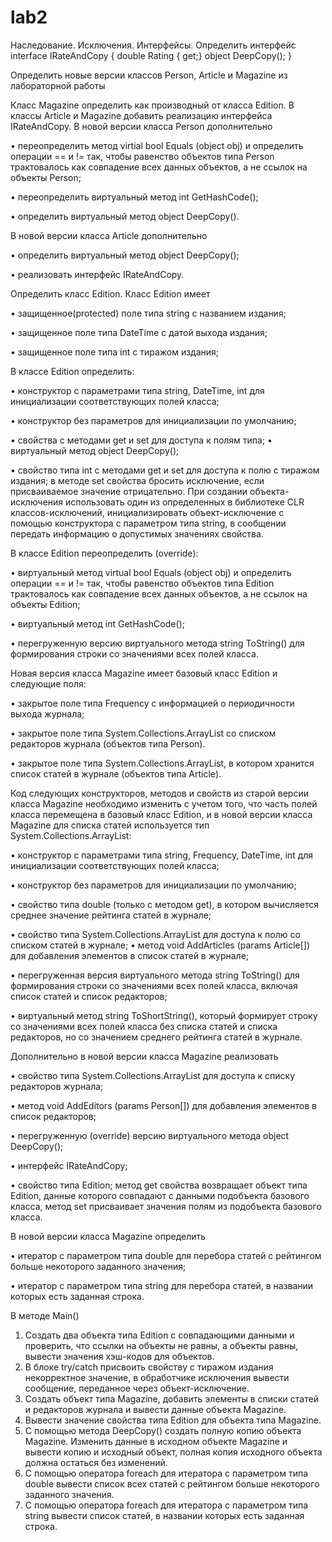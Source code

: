 # lab2
Наследование. Исключения. Интерфейсы. 
Определить интерфейс
interface IRateAndCopy
{ 
double Rating { get;}
object DeepCopy();
}

Определить новые версии классов Person, Article и Magazine из 
лабораторной работы 

 Класс Magazine определить как производный от класса Edition.
В классы Article и Magazine добавить реализацию интерфейса IRateAndCopy.
В новой версии класса Person дополнительно

• переопределить метод virtial bool Equals (object obj) и определить 
операции == и != так, чтобы равенство объектов типа Person трактовалось 
как совпадение всех данных объектов, а не ссылок на объекты Person;

• переопределить виртуальный метод int GetHashCode();

• определить виртуальный метод object DeepCopy().

В новой версии класса Article дополнительно

• определить виртуальный метод object DeepCopy();

• реализовать интерфейс IRateAndCopy.

Определить класс Edition. Класс Edition имеет

• защищенное(protected) поле типа string c названием издания;

• защищенное поле типа DateTime c датой выхода издания;

• защищенное поле типа int с тиражом издания;

В классе Edition определить:

• конструктор с параметрами типа string, DateTime, int для 
инициализации соответствующих полей класса;

• конструктор без параметров для инициализации по умолчанию;

• свойства c методами get и set для доступа к полям типа;
• виртуальный метод object DeepCopy();

• свойство типа int с методами get и set для доступа к полю с тиражом 
издания; в методе set свойства бросить исключение, если присваиваемое 
значение отрицательно. При создании объекта-исключения использовать 
один из определенных в библиотеке CLR классов-исключений, 
инициализировать объект-исключение с помощью конструктора с 
параметром типа string, в сообщении передать информацию о 
допустимых значениях свойства.

В классе Edition переопределить (override):

• виртуальный метод virtual bool Equals (object obj) и определить 
операции == и != так, чтобы равенство объектов типа Edition трактовалось 
как совпадение всех данных объектов, а не ссылок на объекты Edition;

• виртуальный метод int GetHashCode();

• перегруженную версию виртуального метода string ToString() для 
формирования строки со значениями всех полей класса.

Новая версия класса Magazine имеет базовый класс Edition и следующие 
поля:

• закрытое поле типа Frequency с информацией о периодичности выхода 
журнала;

• закрытое поле типа System.Collections.ArrayList со списком редакторов 
журнала (объектов типа Person).

• закрытое поле типа System.Collections.ArrayList, в котором хранится 
список статей в журнале (объектов типа Article).

Код следующих конструкторов, методов и свойств из старой версии класса 
Magazine необходимо изменить с учетом того, что часть полей класса 
перемещена в базовый класс Edition, и в новой версии класса Magazine для 
списка статей используется тип System.Collections.ArrayList:

• конструктор с параметрами типа string, Frequency, DateTime, int для 
инициализации соответствующих полей класса;

• конструктор без параметров для инициализации по умолчанию;

• свойство типа double (только с методом get), в котором вычисляется 
среднее значение рейтинга статей в журнале;

• свойство типа System.Collections.ArrayList для доступа к полю со 
списком статей в журнале;
• метод void AddArticles (params Article[]) для добавления элементов в 
список статей в журнале;

• перегруженная версия виртуального метода string ToString() для 
формирования строки со значениями всех полей класса, включая список 
статей и список редакторов;

• виртуальный метод string ToShortString(), который формирует строку со 
значениями всех полей класса без списка статей и списка редакторов, но 
со значением среднего рейтинга статей в журнале.

Дополнительно в новой версии класса Magazine реализовать

• свойство типа System.Collections.ArrayList для доступа к списку 
редакторов журнала;

• метод void AddEditors (params Person[]) для добавления элементов в 
список редакторов;

• перегруженную (override) версию виртуального метода object 
DeepCopy();

• интерфейс IRateAndCopy;

• свойство типа Edition; метод get свойства возвращает объект типа 
Edition, данные которого совпадают с данными подобъекта базового 
класса, метод set присваивает значения полям из подобъекта базового 
класса.

В новой версии класса Magazine определить

• итератор с параметром типа double для перебора статей с рейтингом 
больше некоторого заданного значения;

• итератор с параметром типа string для перебора статей, в названии 
которых есть заданная строка.


В методе Main()

1. Создать два объекта типа Edition с совпадающими данными и 
проверить, что ссылки на объекты не равны, а объекты равны, вывести 
значения хэш-кодов для объектов.
2. В блоке try/catch присвоить свойству с тиражом издания некорректное 
значение, в обработчике исключения вывести сообщение, переданное 
через объект-исключение.
3. Создать объект типа Magazine, добавить элементы в списки статей и 
редакторов журнала и вывести данные объекта Magazine.
4. Вывести значение свойства типа Edition для объекта типа Magazine.
5. С помощью метода DeepCopy() создать полную копию объекта 
Magazine. Изменить данные в исходном объекте Magazine и вывести 
копию и исходный объект, полная копия исходного объекта должна 
остаться без изменений.
6. С помощью оператора foreach для итератора с параметром типа double 
вывести список всех статей с рейтингом больше некоторого заданного 
значения.
7. С помощью оператора foreach для итератора с параметром типа string 
вывести список статей, в названии которых есть заданная строка.
